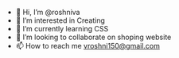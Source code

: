 - 👋 Hi, I’m @roshniva
- 👀 I’m interested in Creating
- 🌱 I’m currently learning CSS
- 💞️ I’m looking to collaborate on shoping website
- 📫 How to reach me vroshni150@gmail.com

<!---
roshniva/roshniva is a ✨ special ✨ repository because its `README.md` (this file) appears on your GitHub profile.
You can click the Preview link to take a look at your changes.
--->
